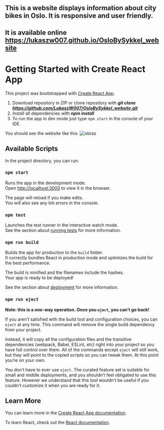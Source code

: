 ## This is a website displays information about city bikes in Oslo. It is responsive and user friendly.
## It is available online https://lukaszw007.github.io/OsloBySykkel_website

# Getting Started with Create React App

This project was bootstrapped with [Create React App](https://github.com/facebook/create-react-app).
1. Download repository in ZIP or clone repository with _**git clone https://github.com/LukaszW007/OsloBySykkel_website.git**_
2. Install all dependencies with _**npm install**_
3. To run the app in dev mode just type `npm start` in the console of your IDE.

You should see the website like this:
![obraz](https://user-images.githubusercontent.com/19213851/235719586-d2ea568b-0b07-4a6e-a07d-0008c1c442d3.png)

## Available Scripts

In the project directory, you can run:

### `npm start`

Runs the app in the development mode.\
Open [http://localhost:3000](http://localhost:3000) to view it in the browser.

The page will reload if you make edits.\
You will also see any lint errors in the console.

### `npm test`

Launches the test runner in the interactive watch mode.\
See the section about [running tests](https://facebook.github.io/create-react-app/docs/running-tests) for more information.

### `npm run build`

Builds the app for production to the `build` folder.\
It correctly bundles React in production mode and optimizes the build for the best performance.

The build is minified and the filenames include the hashes.\
Your app is ready to be deployed!

See the section about [deployment](https://facebook.github.io/create-react-app/docs/deployment) for more information.

### `npm run eject`

**Note: this is a one-way operation. Once you `eject`, you can’t go back!**

If you aren’t satisfied with the build tool and configuration choices, you can `eject` at any time. This command will remove the single build dependency from your project.

Instead, it will copy all the configuration files and the transitive dependencies (webpack, Babel, ESLint, etc) right into your project so you have full control over them. All of the commands except `eject` will still work, but they will point to the copied scripts so you can tweak them. At this point you’re on your own.

You don’t have to ever use `eject`. The curated feature set is suitable for small and middle deployments, and you shouldn’t feel obligated to use this feature. However we understand that this tool wouldn’t be useful if you couldn’t customize it when you are ready for it.

## Learn More

You can learn more in the [Create React App documentation](https://facebook.github.io/create-react-app/docs/getting-started).

To learn React, check out the [React documentation](https://reactjs.org/).
